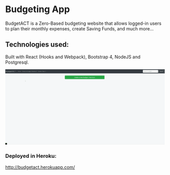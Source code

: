 # Budgeting App

BudgetACT is a Zero-Based budgeting website that allows logged-in users to plan their monthly expenses, create Saving Funds, and much more...

## Technologies used:

Built with React (Hooks and Webpack), Bootstrap 4, NodeJS and Postgresql.

![budgetgif](https://github.com/fraveira/budgetapp-react/blob/master/public/gif1.gif)

### Deployed in Heroku: 

http://budgetact.herokuapp.com/
